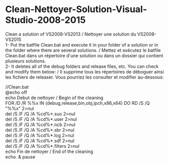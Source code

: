 # Clean-Nettoyer-Solution-Visual-Studio-2008-2015  
Clean a solution of VS2008-VS2013  / Nettoyer une solution du VS2008-VS2015  
1- Put the batfile Clean.bat and execute it in your folder of a solution or in the folder where there are several solutions. 
/ Mettez et exécutez le batfile Clean.bat dans un répertoire d'une solution ou dans un dossier qui contient plusieurs solutions.  
2- It deletes all of the debug folders and release files, etc. You can check and modify them below:
/ Il supprime tous les répertoires de déboguer ainsi les fichiers de releaser. Vous pourriez les consulter et modifier au-dessous:  

//Clean.bat  
@echo off  
echo Debut de nettoyer / Begin of the cleaning  
FOR /D /R %%x IN (debug,release,bin,obj,ipch,x86,x64) DO RD /S /Q "%%x" 2>nul  
del /S /F /Q /A %cd%\*.suo 2>nul  
del /S /F /Q /A %cd%\*.user 2>nul  
del /S /F /Q /A %cd%\*.ncb 2>nul  
del /S /F /Q /A %cd%\*.sbr 2>nul  
del /S /F /Q /A %cd%\*.log 2>nul  
del /S /F /Q /A %cd%\*.sdf 2>nul  
del /S /F /Q /A %cd%\*.filters 2>nul  
echo Fin de nettoyer / End of the cleaning  
echo. & pause   

